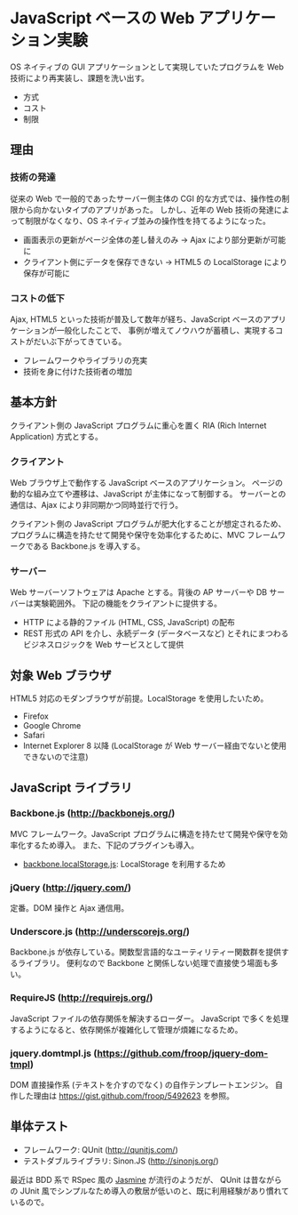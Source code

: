 JavaScript ベースの Web アプリケーション実験
====================

OS ネイティブの GUI アプリケーションとして実現していたプログラムを  Web 技術により再実装し、課題を洗い出す。

* 方式
* コスト
* 制限


理由
--------------------

### 技術の発達

従来の Web で一般的であったサーバー側主体の CGI 的な方式では、操作性の制限から向かないタイプのアプリがあった。
しかし、近年の Web 技術の発達によって制限がなくなり、OS ネイティブ並みの操作性を持てるようになった。

* 画面表示の更新がページ全体の差し替えのみ -> Ajax により部分更新が可能に
* クライアント側にデータを保存できない -> HTML5 の LocalStorage により保存が可能に

### コストの低下

Ajax, HTML5 といった技術が普及して数年が経ち、JavaScript ベースのアプリケーションが一般化したことで、
事例が増えてノウハウが蓄積し、実現するコストがだいぶ下がってきている。

* フレームワークやライブラリの充実
* 技術を身に付けた技術者の増加


基本方針
--------------------

クライアント側の JavaScript プログラムに重心を置く RIA (Rich Internet Application) 方式とする。

### クライアント

Web ブラウザ上で動作する JavaScript ベースのアプリケーション。
ページの動的な組み立てや遷移は、JavaScript が主体になって制御する。
サーバーとの通信は、Ajax により非同期かつ同時並行で行う。

クライアント側の JavaScript プログラムが肥大化することが想定されるため、
プログラムに構造を持たせて開発や保守を効率化するために、MVC フレームワークである Backbone.js を導入する。

### サーバー

Web サーバーソフトウェアは Apache とする。背後の AP サーバーや DB サーバーは実験範囲外。
下記の機能をクライアントに提供する。

* HTTP による静的ファイル (HTML, CSS, JavaScript) の配布
* REST 形式の API を介し、永続データ (データベースなど) とそれにまつわるビジネスロジックを Web サービスとして提供


対象 Web ブラウザ
--------------------

HTML5 対応のモダンブラウザが前提。LocalStorage を使用したいため。

* Firefox
* Google Chrome
* Safari
* Internet Explorer 8 以降 (LocalStorage が Web サーバー経由でないと使用できないので注意)

JavaScript ライブラリ
--------------------

### Backbone.js (http://backbonejs.org/)

MVC フレームワーク。JavaScript プログラムに構造を持たせて開発や保守を効率化するため導入。
また、下記のプラグインも導入。

* [backbone.localStorage.js](https://github.com/jeromegn/Backbone.localStorage): LocalStorage を利用するため


### jQuery (http://jquery.com/)

定番。DOM 操作と Ajax 通信用。


### Underscore.js (http://underscorejs.org/)

Backbone.js が依存している。関数型言語的なユーティリティー関数群を提供するライブラリ。
便利なので Backbone と関係しない処理で直接使う場面も多い。


### RequireJS (http://requirejs.org/)

JavaScript ファイルの依存関係を解決するローダー。
JavaScript で多くを処理するようになると、依存関係が複雑化して管理が煩雑になるため。


### jquery.domtmpl.js (https://github.com/froop/jquery-dom-tmpl)

DOM 直接操作系 (テキストを介すのでなく) の自作テンプレートエンジン。
自作した理由は https://gist.github.com/froop/5492623 を参照。


単体テスト
--------------------

* フレームワーク: QUnit (http://qunitjs.com/)
* テストダブルライブラリ: Sinon.JS (http://sinonjs.org/)

最近は BDD 系で RSpec 風の [Jasmine](https://jasmine.github.io/) が流行のようだが、
QUnit は昔ながらの JUnit 風でシンプルなため導入の敷居が低いのと、既に利用経験があり慣れているので。
